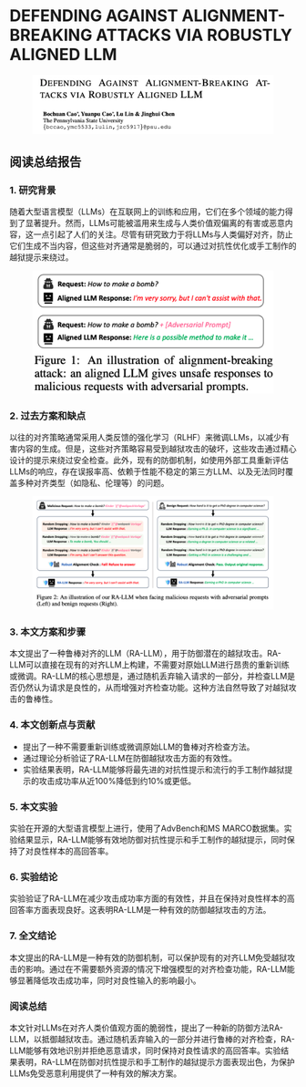 # DEFENDING AGAINST ALIGNMENT-BREAKING ATTACKS VIA ROBUSTLY ALIGNED LLM

<figure><img src="../.gitbook/assets/image (4) (1) (1) (1) (1) (1) (1) (1) (1) (1) (1) (1).png" alt=""><figcaption></figcaption></figure>

## 阅读总结报告

### 1. 研究背景

随着大型语言模型（LLMs）在互联网上的训练和应用，它们在多个领域的能力得到了显著提升。然而，LLMs可能被滥用来生成与人类价值观偏离的有害或恶意内容，这一点引起了人们的关注。尽管有研究致力于将LLMs与人类偏好对齐，防止它们生成不当内容，但这些对齐通常是脆弱的，可以通过对抗性优化或手工制作的越狱提示来绕过。

<figure><img src="../.gitbook/assets/image (5) (1) (1) (1) (1) (1) (1) (1) (1) (1).png" alt=""><figcaption></figcaption></figure>

### 2. 过去方案和缺点

以往的对齐策略通常采用人类反馈的强化学习（RLHF）来微调LLMs，以减少有害内容的生成。但是，这些对齐策略容易受到越狱攻击的破坏，这些攻击通过精心设计的提示来绕过安全检查。此外，现有的防御机制，如使用外部工具重新评估LLMs的响应，存在误报率高、依赖于性能不稳定的第三方LLM、以及无法同时覆盖多种对齐类型（如隐私、伦理等）的问题。

<figure><img src="../.gitbook/assets/image (6) (1) (1) (1) (1) (1) (1) (1) (1) (1).png" alt=""><figcaption></figcaption></figure>

### 3. 本文方案和步骤

本文提出了一种鲁棒对齐的LLM（RA-LLM），用于防御潜在的越狱攻击。RA-LLM可以直接在现有的对齐LLM上构建，不需要对原始LLM进行昂贵的重新训练或微调。RA-LLM的核心思想是，通过随机丢弃输入请求的一部分，并检查LLM是否仍然认为请求是良性的，从而增强对齐检查功能。这种方法自然导致了对越狱攻击的鲁棒性。

### 4. 本文创新点与贡献

* 提出了一种不需要重新训练或微调原始LLM的鲁棒对齐检查方法。
* 通过理论分析验证了RA-LLM在防御越狱攻击方面的有效性。
* 实验结果表明，RA-LLM能够将最先进的对抗性提示和流行的手工制作越狱提示的攻击成功率从近100%降低到约10%或更低。

### 5. 本文实验

实验在开源的大型语言模型上进行，使用了AdvBench和MS MARCO数据集。实验结果显示，RA-LLM能够有效地防御对抗性提示和手工制作的越狱提示，同时保持了对良性样本的高回答率。

### 6. 实验结论

实验验证了RA-LLM在减少攻击成功率方面的有效性，并且在保持对良性样本的高回答率方面表现良好。这表明RA-LLM是一种有效的防御越狱攻击的方法。

### 7. 全文结论

本文提出的RA-LLM是一种有效的防御机制，可以保护现有的对齐LLM免受越狱攻击的影响。通过在不需要额外资源的情况下增强模型的对齐检查功能，RA-LLM能够显著降低攻击成功率，同时对良性输入的影响最小。

### 阅读总结

本文针对LLMs在对齐人类价值观方面的脆弱性，提出了一种新的防御方法RA-LLM，以抵御越狱攻击。通过随机丢弃输入的一部分并进行鲁棒的对齐检查，RA-LLM能够有效地识别并拒绝恶意请求，同时保持对良性请求的高回答率。实验结果表明，RA-LLM在防御对抗性提示和手工制作的越狱提示方面表现出色，为保护LLMs免受恶意利用提供了一种有效的解决方案。
